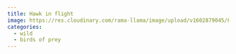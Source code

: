 ```yaml
---
title: Hawk in flight
image: https://res.cloudinary.com/rama-llama/image/upload/v1602879045/Flight_asc6h3.jpg
categories:
  - wild
  - birds of prey
---
```

